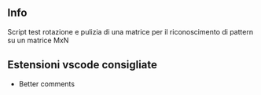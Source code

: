 ## Info

Script test rotazione e pulizia di una matrice per il riconoscimento di pattern su un matrice MxN

## Estensioni vscode consigliate

- Better comments

